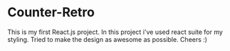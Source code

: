 # Counter-Retro
This is my first React.js project. In this project i've used react suite for my styling. Tried to make the design as awesome as possible. Cheers :)
